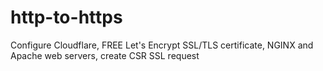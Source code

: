 # http-to-https
Configure Cloudflare, FREE Let's Encrypt SSL/TLS certificate, NGINX and Apache web servers, create CSR SSL request
